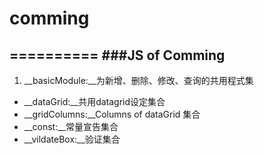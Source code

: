 # comming
==========
###JS of Comming
--------

1. __basicModule:__为新增、删除、修改、查询的共用程式集
* __dataGrid:__共用datagrid设定集合
* __gridColumns:__Columns of dataGrid 集合
* __const:__常量宣告集合
* __vildateBox:__验证集合

